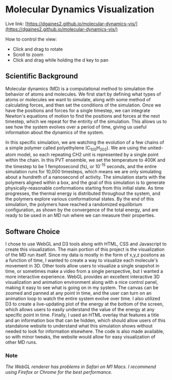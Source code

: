 # Molecular Dynamics Visualization 

Live link: [https://dgaines2.github.io/molecular-dynamics-vis/](https://dgaines2.github.io/molecular-dynamics-vis/)

How to control the view:
* Click and drag to rotate
* Scroll to zoom
* Click and drag while holding the d key to pan

## Scientific Background

Molecular dynamics (MD) is a computational method to simulation the
behavior of atoms and molecules.  We first start by defining what types of
atoms or molecules we want to simulate, along with some method of
calculating forces, and then set the conditions of the simulation.  Once
we have the positions and forces for a single timestep, we can integrate
Newton's equations of motion to find the positions and forces at the next
timestep, which we repeat for the entirity of the simulation.  This allows
us to see how the system evolves over a period of time, giving us useful
information about the dynamics of the system. 

In this specific simulation, we are watching the evolution of a few chains
of a simple polymer called polyethylene (C<sub>100</sub>H<sub>202</sub>).
We are using the united-atom model, so each repeating CH2 unit is
represented by a single point within the chain.  In this PVT ensemble, we
set the temperature to 400K and the timestep to be 1 femptosecond (fs), or
10<sup>-15</sup> seconds, and the entire simulation runs for 10,000
timesteps, which means we are only simulating about a hundreth of a
nanosecond of activity.  The simulation starts with the polymers aligned
within a box, and the goal of this simulation is to generate
physically-reasonable conformations starting from this initial state.  As
time progresses, the thermal energy is distributed throughout the system,
and the polymers explore various conformational states.  By the end  of
this simulation, the polymers have reached a randomized equilibrium
configuration, as shown by the convergence of the total energy, and are
ready to be used in an MD run where we can measure their properties.  

## Software Choice
I chose to use WebGL and D3 tools along with HTML, CSS and Javascript to
create this visualization.  The main portion of this project is the
visualization of the MD run itself.  Since my data is mostly in the form
of x,y,z positons as a function of time, I wanted to create a way to
visualize each molecule's movement in 3D.  Other tools allow users to
visualize a single snapshot in time, or sometimes make a video from a
single perspective, but I wanted a more interactive experience.  WebGL
provides an excellent interactive 3D visualization and animation
environment along with a nice control panel, making it easy to see what is
going on in my system.  The canvas can be zoomed and panned at any point
in time, and the user can turn on an animation loop to watch the entire
system evolve over time.  I also utilized D3 to create a live-updating
plot of the energy at the bottom of the screen, which allows users to
easily understand the value of the energy at any specific point in time.
Finally, I used an HTML overlay that features a title and an information
box that can be hidden, which should allow users of this standalone
website to understand what this simulation shows without needed to look
for information elsewhere.  The code is also made available, so with minor
tweaks, the website would allow for easy visualization of other MD runs.

### Note
*The WebGL renderer has problems in Safari on M1 Macs. I recommend using
Firefox or Chrome for the best performance.*

